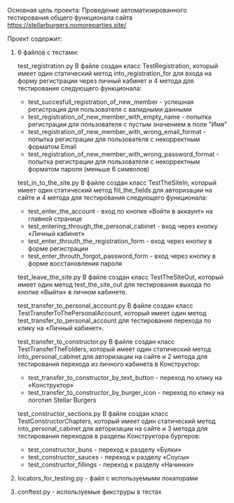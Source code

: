 Основная цель проекта: 
Проведение автоматизированного тестирования общего функционала сайта https://stellarburgers.nomoreparties.site/

Проект содержит:
1. 6 файлов с тестами:


    test_registration.py
    В файле создан класс TestRegistration, который имеет один статический метод 
    into_registration_for для входа на форму регистрации через личный кабинет
    и 4 метода для тестирования следующего функционала:
    - test_succesfull_registration_of_new_member 
           - успешная регистрация для пользователя с валидными данными
    - test_registration_of_new_member_with_empty_name 
           - попытка регистрации для пользователя с пустым значением в поле "Имя"
    - test_registration_of_new_member_with_wrong_email_format 
           - попытка регистрации для пользователя с некорректным форматом Email
    - test_registration_of_new_member_with_wrong_password_format 
           - попытка регистрации для пользователя с некорректным форматом пароля (меньше 6 символов)
 

    test_in_to_the_site.py
    В файле создан класс TestTheSiteIn, который имеет один статический метод fill_the_fields для авторизации на сайте
    и 4 метода для тестирования следующего функционала:
    - test_enter_the_account - вход по кнопке «Войти в аккаунт» на главной странице
    - test_entering_through_the_personal_cabinet - вход через кнопку «Личный кабинет»
    - test_enter_throuth_the_registration_form - вход через кнопку в форме регистрации
    - test_enter_throuth_forgot_password_form - вход через кнопку в форме восстановления пароля
       
    test_leave_the_site.py
    В файле создан класс TestTheSiteOut, который имеет один метод test_the_site_out 
    для тестирования выхода по кнопке «Выйти» в личном кабинете.
    
    test_transfer_to_personal_account.py
    В файле создан класс TestTransferToThePersonalAccount, который имеет один 
    метод test_transfer_to_personal_account 
    для тестирования перехода по клику на «Личный кабинет».

    test_transfer_to_constructor.py
    В файле создан класс TestTransferTheFolders, который имеет один статический метод 
    into_personal_cabinet для авторизации на сайте и 2 метода для тестирования
    перехода из личного кабинета в Конструктор:    
    - test_transfer_to_constructor_by_text_button - переход по клику на «Конструктор»
    - test_transfer_to_constructor_by_burger_icon - переход по клику на логотип Stellar Burgers

    test_constructor_sections.py
    В файле создан класс TestConstructorChapters, который имеет один статический метод 
    into_personal_cabinet для авторизации на сайте и 3 метода для тестирования
    переходов в разделы Конструктора бургеров:
    - test_constructor_buns -  переход к разделу «Булки»
    - test_constructor_sauces - переход к разделу «Соусы»
    - test_constructor_fillings - переход к разделу «Начинки»

2. locators_for_testing.py - файл с используемыми локаторами
3. conftest.py - используемые фикструры в тестах
